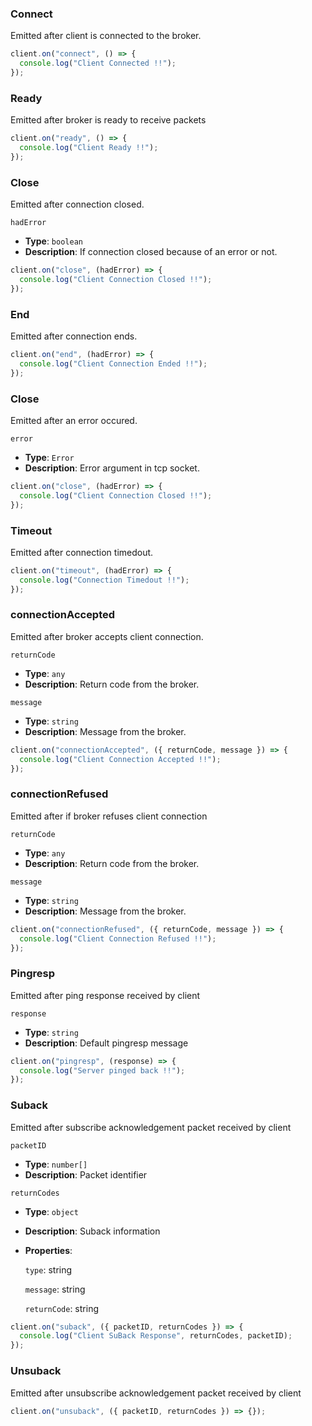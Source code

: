 ### Connect

Emitted after client is connected to the broker.

```javascript
client.on("connect", () => {
  console.log("Client Connected !!");
});
```

### Ready

Emitted after broker is ready to receive packets

```javascript
client.on("ready", () => {
  console.log("Client Ready !!");
});
```

### Close

Emitted after connection closed.

<code>hadError</code>

- **Type**: `boolean`
- **Description**: If connection closed because of an error or not.

```javascript
client.on("close", (hadError) => {
  console.log("Client Connection Closed !!");
});
```

### End

Emitted after connection ends.

```javascript
client.on("end", (hadError) => {
  console.log("Client Connection Ended !!");
});
```

### Close

Emitted after an error occured.

<code>error</code>

- **Type**: `Error`
- **Description**: Error argument in tcp socket.

```javascript
client.on("close", (hadError) => {
  console.log("Client Connection Closed !!");
});
```

### Timeout

Emitted after connection timedout.

```javascript
client.on("timeout", (hadError) => {
  console.log("Connection Timedout !!");
});
```

### connectionAccepted

Emitted after broker accepts client connection.

<code>returnCode</code>

- **Type**: `any`
- **Description**: Return code from the broker.

<code>message</code>

- **Type**: `string`
- **Description**: Message from the broker.

```javascript
client.on("connectionAccepted", ({ returnCode, message }) => {
  console.log("Client Connection Accepted !!");
});
```

### connectionRefused

Emitted after if broker refuses client connection

<code>returnCode</code>

- **Type**: `any`
- **Description**: Return code from the broker.

<code>message</code>

- **Type**: `string`
- **Description**: Message from the broker.

```javascript
client.on("connectionRefused", ({ returnCode, message }) => {
  console.log("Client Connection Refused !!");
});
```

### Pingresp

Emitted after ping response received by client

<code>response</code>

- **Type**: `string`
- **Description**: Default pingresp message

```javascript
client.on("pingresp", (response) => {
  console.log("Server pinged back !!");
});
```

### Suback

Emitted after subscribe acknowledgement packet received by client

<code>packetID</code>

- **Type**: `number[]`
- **Description**: Packet identifier

<code>returnCodes</code>

- **Type**: `object`
- **Description**: Suback information
- **Properties**:

  `type`: string

  `message`: string

  `returnCode`: string

```javascript
client.on("suback", ({ packetID, returnCodes }) => {
  console.log("Client SuBack Response", returnCodes, packetID);
});
```

### Unsuback

Emitted after unsubscribe acknowledgement packet received by client

```javascript
client.on("unsuback", ({ packetID, returnCodes }) => {});
```
